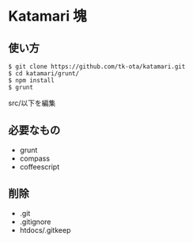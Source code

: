 Katamari 塊
========
## 使い方
```
$ git clone https://github.com/tk-ota/katamari.git
$ cd katamari/grunt/
$ npm install
$ grunt
```
src/以下を編集

## 必要なもの
- grunt
- compass
- coffeescript

## 削除
- .git
- .gitignore
- htdocs/.gitkeep
